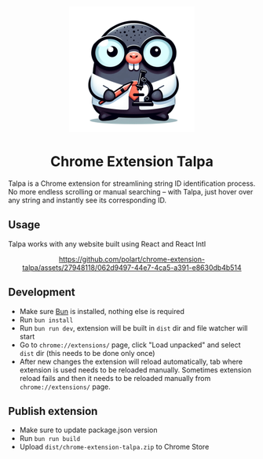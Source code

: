 <div align="center">
  <img src="public/icon-1024.png" height="256" width="256" alt="logo"/>
  <h1> Chrome Extension Talpa</h1>
</div>

Talpa is a Chrome extension for streamlining string ID identification process. No more endless scrolling or manual searching – with Talpa, just hover over any string and instantly see its corresponding ID.

## Usage
Talpa works with any website built using React and React Intl
<div align="center">

  https://github.com/polart/chrome-extension-talpa/assets/27948118/062d9497-44e7-4ca5-a391-e8630db4b514

</div>



## Development
- Make sure [Bun](https://bun.sh/docs/installation) is installed, nothing else is required
- Run `bun install`
- Run `bun run dev`, extension will be built in `dist` dir and file watcher will start
- Go to `chrome://extensions/` page, click "Load unpacked" and select `dist` dir (this needs to be done only once)
- After new changes the extension will reload automatically, tab where extension is used needs to be reloaded manually. Sometimes extension reload fails and then it needs to be reloaded manually from `chrome://extensions/` page.

## Publish extension
- Make sure to update package.json version
- Run `bun run build`
- Upload `dist/chrome-extension-talpa.zip` to Chrome Store
